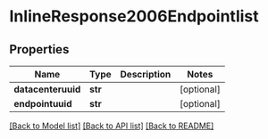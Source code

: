 # InlineResponse2006Endpointlist

## Properties
Name | Type | Description | Notes
------------ | ------------- | ------------- | -------------
**datacenteruuid** | **str** |  | [optional] 
**endpointuuid** | **str** |  | [optional] 

[[Back to Model list]](../README.md#documentation-for-models) [[Back to API list]](../README.md#documentation-for-api-endpoints) [[Back to README]](../README.md)


